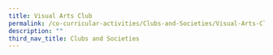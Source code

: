 ```yaml
---
title: Visual Arts Club
permalink: /co-curricular-activities/Clubs-and-Societies/Visual-Arts-Club
description: ""
third_nav_title: Clubs and Societies
---
```

